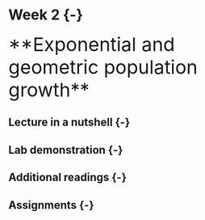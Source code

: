 # Week 2 {-} 
<div style = "font-size: 28pt"> **Exponential and geometric population growth**</div>

## Lecture in a nutshell {-}




## Lab demonstration {-}




## Additional readings {-}



## Assignments {-}


